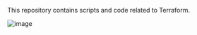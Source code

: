 This repository contains scripts and code related to Terraform.

![image](https://github.com/user-attachments/assets/f32b80af-d233-4716-8098-c080d1d0c4ea)



